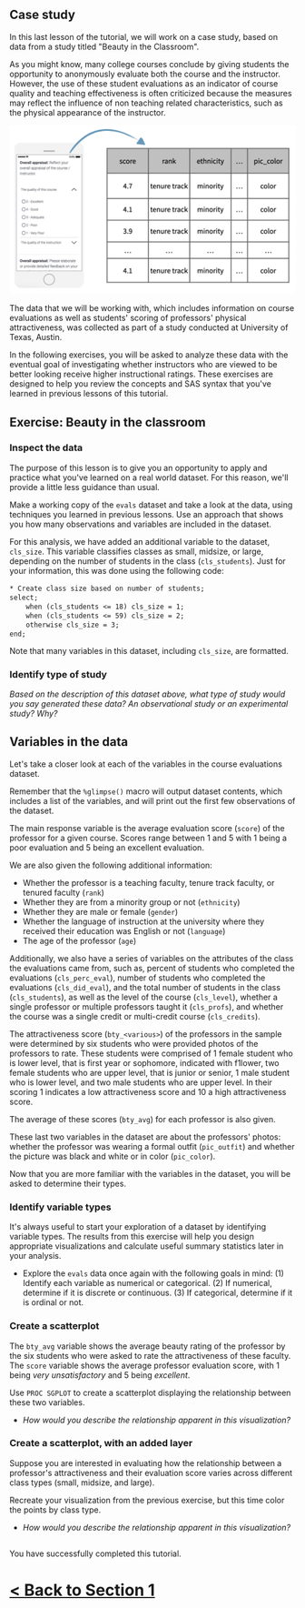 ## Case study

In this last lesson of the tutorial, we will work on a case study, based on data from a study titled "Beauty in the Classroom".

As you might know, many college courses conclude by giving students the opportunity to anonymously evaluate both the course and the instructor. However, the use of these student evaluations as an indicator of course quality and teaching effectiveness is often criticized because the measures may reflect the influence of non teaching related characteristics, such as the physical appearance of the instructor.

![](images/evals-data.png)

The data that we will be working with, which includes information on course evaluations as well as students' scoring of professors' physical attractiveness, was collected as part of a study conducted at University of Texas, Austin.

In the following exercises, you will be asked to analyze these data with the eventual goal of investigating whether instructors who are viewed to be better looking receive higher instructional ratings. These exercises are designed to help you review the concepts and SAS syntax that you've learned in previous lessons of this tutorial.

## Exercise: Beauty in the classroom

### Inspect the data

The purpose of this lesson is to give you an opportunity to apply and practice what you've learned on a real world dataset. For this reason, we'll provide a little less guidance than usual.

Make a working copy of the `evals` dataset and take a look at the data, using techniques you learned in previous lessons. Use an approach that shows you how many observations and variables are included in the dataset.  

For this analysis, we have added an additional variable to the dataset, `cls_size`. This variable classifies classes as small, midsize, or large, depending on the number of students in the class (`cls_students`). Just for your information, this was done using the following code:

```
* Create class size based on number of students;	
select;
	when (cls_students <= 18) cls_size = 1;
	when (cls_students <= 59) cls_size = 2;
	otherwise cls_size = 3;
end;
```

Note that many variables in this dataset, including `cls_size`, are formatted.

### Identify type of study

*Based on the description of this dataset above, what type of study would you say generated these data? An observational study or an experimental study? Why?*

## Variables in the data

Let's take a closer look at each of the variables in the course evaluations dataset.

Remember that  the `%glimpse()` macro will output dataset contents, which includes a list of the variables, and will print out the first few observations of the dataset.

The main response variable is the average evaluation score (`score`) of the professor for a given course. Scores range between 1 and 5 with 1 being a poor evaluation and 5 being an excellent evaluation.

We are also given the following additional information:

* Whether the professor is a teaching faculty, tenure track faculty, or tenured faculty (`rank`)
* Whether they are from a minority group or not (`ethnicity`)
* Whether they are male or female (`gender`)
* Whether the language of instruction at the university where they received their education was English or not (`language`)
* The age of the professor (`age`)

Additionally, we also have a series of variables on the attributes of the class the evaluations came from, such as, percent of students who completed the evaluations (`cls_perc_eval`), number of students who completed the evaluations (`cls_did_eval`), and the total number of students in the class (`cls_students`), as well as the level of the course (`cls_level`), whether a single professor or multiple professors taught it (`cls_profs`), and whether the course was a single credit or multi-credit course  (`cls_credits`).

The attractiveness score (`bty_<various>`) of the professors in the sample were determined by six students who were provided photos of the professors to rate. These students were comprised of 1 female student who is lower level, that is first year or sophomore, indicated with f1lower, two female students who are upper level, that is junior or senior, 1 male student who is lower level, and two male students who are upper level. In their scoring 1 indicates a low attractiveness score and 10 a high attractiveness score.

The average of these scores (`bty_avg`) for each professor is also given.

These last two variables in the dataset are about the professors' photos: whether the professor was wearing a formal outfit (`pic_outfit`) and whether the picture was black and white or in color (`pic_color`).

Now that you are more familiar with the variables in the dataset, you will be asked to determine their types.

### Identify variable types

It's always useful to start your exploration of a dataset by identifying variable types. The results from this exercise will help you design appropriate visualizations and calculate useful summary statistics later in your analysis.

- Explore the `evals` data once again with the following goals in mind: (1) Identify each variable as numerical or categorical. (2) If numerical, determine if it is discrete or continuous. (3) If categorical, determine if it is ordinal or not.

### Create a scatterplot

The `bty_avg` variable shows the average beauty rating of the professor by the six students who were asked to rate the attractiveness of these faculty. The `score` variable shows the average professor evaluation score, with 1 being *very unsatisfactory* and 5 being *excellent*.

Use `PROC SGPLOT` to create a scatterplot displaying the relationship between these two variables. 

- *How would you describe the relationship apparent in this visualization?*

### Create a scatterplot, with an added layer

Suppose you are interested in evaluating how the relationship between a professor's attractiveness and their evaluation score varies across different class types (small, midsize, and large).

Recreate your visualization from the previous exercise, but this time color the points by class type.

- *How would you describe the relationship apparent in this visualization?*

## 

You have successfully completed this tutorial.



# [< Back to Section 1](https://bghammill.github.io/ims-01-data/)



<!-- MathJax -->

<script src="https://cdn.mathjax.org/mathjax/latest/MathJax.js?config=TeX-AMS-MML_HTMLorMML" type="text/javascript"></script>

